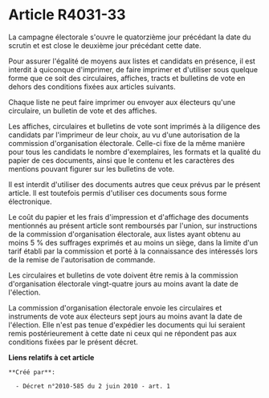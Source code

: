 # Article R4031-33

La campagne électorale s'ouvre le quatorzième jour précédant la date du scrutin et est close le deuxième jour précédant cette
date. 

Pour assurer l'égalité de moyens aux listes et candidats en présence, il est interdit à quiconque d'imprimer, de faire
imprimer et d'utiliser sous quelque forme que ce soit des circulaires, affiches, tracts et bulletins de vote en dehors des
conditions fixées aux articles suivants. 

Chaque liste ne peut faire imprimer ou envoyer aux électeurs qu'une circulaire, un bulletin de vote et des affiches. 

Les affiches, circulaires et bulletins de vote sont imprimés à la diligence des candidats par l'imprimeur de leur choix, au
vu d'une autorisation de la commission d'organisation électorale. Celle-ci fixe de la même manière pour tous les candidats le
nombre d'exemplaires, les formats et la qualité du papier de ces documents, ainsi que le contenu et les caractères des
mentions pouvant figurer sur les bulletins de vote. 

Il est interdit d'utiliser des documents autres que ceux prévus par le présent article. Il est toutefois permis d'utiliser
ces documents sous forme électronique. 

Le coût du papier et les frais d'impression et d'affichage des documents mentionnés au présent article sont remboursés par
l'union, sur instructions de la commission d'organisation électorale, aux listes ayant obtenu au moins 5 % des suffrages
exprimés et au moins un siège, dans la limite d'un tarif établi par la commission et porté à la connaissance des intéressés
lors de la remise de l'autorisation de commande. 

Les circulaires et bulletins de vote doivent être remis à la commission d'organisation électorale vingt-quatre jours au moins
avant la date de l'élection. 

La commission d'organisation électorale envoie les circulaires et instruments de vote aux électeurs sept jours au moins avant
la date de l'élection. Elle n'est pas tenue d'expédier les documents qui lui seraient remis postérieurement à cette date ni
ceux qui ne répondent pas aux conditions fixées par le présent décret.

**Liens relatifs à cet article**

	**Créé par**:

	  - Décret n°2010-585 du 2 juin 2010 - art. 1
